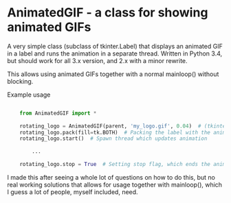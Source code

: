 AnimatedGIF - a class for showing animated GIFs
========================

A very simple class (subclass of tkinter.Label) that displays an animated GIF in 
a label and runs the animation in a separate thread. Written in Python 3.4, but should 
work for all 3.x version, and 2.x with a minor rewrite.

This allows using animated GIFs together with a normal mainloop() without blocking.

Example usage

```python

    from AnimatedGIF import *
  
    rotating_logo = AnimatedGIF(parent, 'my_logo.gif', 0.04)  # (tkinter.parent, filename, delay between frames)
  	rotating_logo.pack(fill=tk.BOTH)  # Packing the label with the animated gif (grid works just as well)
  	rotating_logo.start()  # Spawn thread which updates animation
  	
  		...
    
    rotating_logo.stop = True  # Setting stop flag, which ends the animation
```

I made this after seeing a whole lot of questions on how to do this, but no real working solutions that allows
for usage together with mainloop(), which I guess a lot of people, myself included, need.
